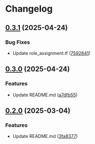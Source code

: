 # Changelog

## [0.3.1](https://github.com/prefapp/tfm/compare/azure-public-ip-v0.3.0...azure-public-ip-v0.3.1) (2025-04-24)


### Bug Fixes

* Update role_assignment.tf ([7592841](https://github.com/prefapp/tfm/commit/75928419415d74de12d2d38a602df7aa703c860e))

## [0.3.0](https://github.com/prefapp/tfm/compare/azure-public-ip-v0.2.0...azure-public-ip-v0.3.0) (2025-04-24)


### Features

* Update README.md ([a7dfb55](https://github.com/prefapp/tfm/commit/a7dfb55b83447cf3ef08d168ab756e791f322e7a))

## [0.2.0](https://github.com/prefapp/tfm/compare/azure-public-ip-v0.1.0...azure-public-ip-v0.2.0) (2025-03-04)


### Features

* Update README.md ([3fa8377](https://github.com/prefapp/tfm/commit/3fa83777ca6fd16838f2e22c9febac938c72430d))
